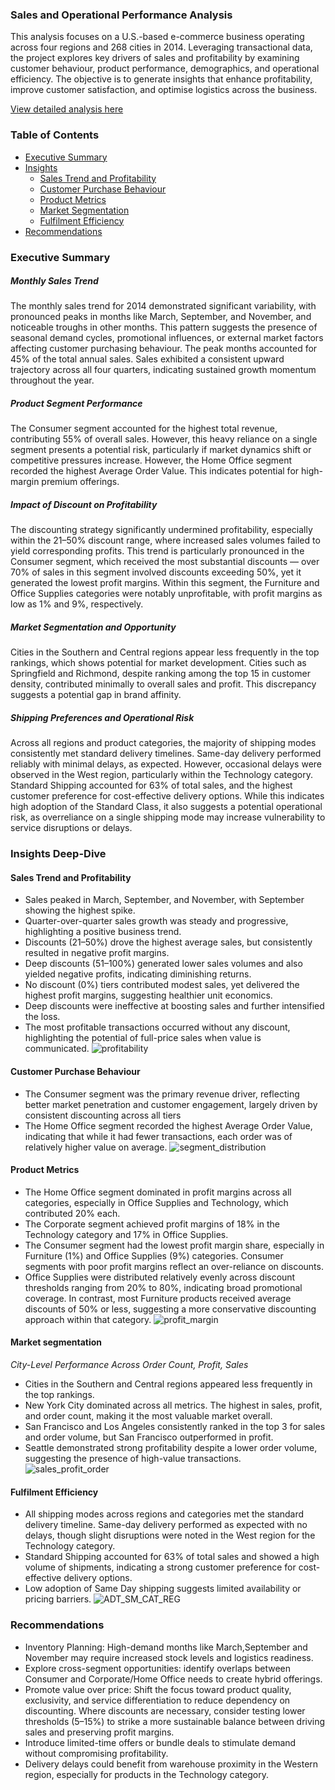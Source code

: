 ### Sales and Operational Performance Analysis
This analysis focuses on a U.S.-based e-commerce business operating across four regions and 268 cities in 2014. Leveraging transactional data, the project explores key drivers of sales and profitability by examining customer behaviour, product performance, demographics, and operational efficiency. The objective is to generate insights that enhance profitability, improve customer satisfaction, and optimise logistics across the business.

[View detailed analysis here](https://github.com/TheDataCode/E-Commerce-Sales-and-Operational-Performance-Analysis/blob/main/Sales%20analysis.ipynb)



### Table of Contents

- [Executive Summary](#executive-summary)  
- [Insights](#insights-deep-dive)
  - [Sales Trend and Profitability](#sales-trend-and-profitability)
  - [Customer Purchase Behaviour](#customer-purchase-behaviour)
  - [Product Metrics](#product-metrics)
  - [Market Segmentation](#market-segmentation)
  - [Fulfilment Efficiency](#fulfilment-efficiency)
- [Recommendations](#recommendations)


### Executive Summary
##### Monthly Sales Trend
The monthly sales trend for 2014 demonstrated significant variability, with pronounced peaks in months like March, September, and November, and noticeable troughs in other months. This pattern suggests the presence of seasonal demand cycles, promotional influences, or external market factors affecting customer purchasing behaviour. The peak months accounted for 45% of the total annual sales.
Sales exhibited a consistent upward trajectory across all four quarters, indicating sustained growth momentum throughout the year.

##### Product Segment Performance
The Consumer segment accounted for the highest total revenue, contributing 55% of overall sales. However, this heavy reliance on a single segment presents a potential risk, particularly if market dynamics shift or competitive pressures increase.
However, the Home Office segment recorded the highest Average Order Value. This indicates potential for high-margin premium offerings.

##### Impact of Discount on Profitability
The discounting strategy significantly undermined profitability, especially within the 21–50% discount range, where increased sales volumes failed to yield corresponding profits. This trend is particularly pronounced in the Consumer segment, which received the most substantial discounts — over 70% of sales in this segment involved discounts exceeding 50%, yet it generated the lowest profit margins. Within this segment, the Furniture and Office Supplies categories were notably unprofitable, with profit margins as low as 1% and 9%, respectively.

##### Market Segmentation and Opportunity
Cities in the Southern and Central regions appear less frequently in the top rankings, which shows potential for market development.
Cities such as Springfield and Richmond, despite ranking among the top 15 in customer density, contributed minimally to overall sales and profit. This discrepancy suggests a potential gap in brand affinity.

##### Shipping Preferences and Operational Risk
Across all regions and product categories, the majority of shipping modes consistently met standard delivery timelines. Same-day delivery performed reliably with minimal delays, as expected. However, occasional delays were observed in the West region, particularly within the Technology category.                                                                    
Standard Shipping accounted for 63% of total sales, and the highest customer preference for cost-effective delivery options. While this indicates high adoption of the Standard Class, it also suggests a potential operational risk, as overreliance on a single shipping mode may increase vulnerability to service disruptions or delays.


### Insights Deep-Dive
#### Sales Trend and Profitability
- Sales peaked in March, September, and November, with September showing the highest spike.
- Quarter-over-quarter sales growth was steady and progressive, highlighting a positive business trend.
-  Discounts (21–50%) drove the highest average sales, but consistently resulted in negative profit margins.  
- Deep discounts (51–100%) generated lower sales volumes and also yielded negative profits, indicating diminishing returns.
- No discount (0%) tiers contributed modest sales, yet delivered the highest profit margins, suggesting healthier unit economics.
- Deep discounts were ineffective at boosting sales and further intensified the loss.
- The most profitable transactions occurred without any discount, highlighting the potential of full-price sales when value is communicated.
![profitability](https://github.com/user-attachments/assets/e9bcb236-6a69-4eab-b484-f3362c6bc7c4)


#### Customer Purchase Behaviour
- The Consumer segment was the primary revenue driver, reflecting better market penetration and customer engagement, largely driven by consistent discounting across all tiers
- The Home Office segment recorded the highest Average Order Value, indicating that while it had fewer transactions, each order was of relatively higher value on average.
![segment_distribution](https://github.com/user-attachments/assets/363aa617-f9f8-4ac2-baaf-e18df860719a)


#### Product Metrics
- The Home Office segment dominated in profit margins across all categories, especially in Office Supplies and Technology, which contributed 20% each.
- The Corporate segment achieved profit margins of 18% in the Technology category and 17% in Office Supplies.
- The Consumer segment had the lowest profit margin share, especially in Furniture (1%) and Office Supplies (9%) categories. Consumer segments with poor profit margins reflect an over-reliance on  discounts.
- Office Supplies were distributed relatively evenly across discount thresholds ranging from 20% to 80%, indicating broad promotional coverage. In contrast, most Furniture products received average discounts of 50% or less, suggesting a more conservative discounting approach within that category.
![profit_margin](https://github.com/user-attachments/assets/255ca42e-3230-43dd-84eb-e8ba9a2c8bc6)


#### Market segmentation
 _City-Level Performance Across Order Count, Profit, Sales_
- Cities in the Southern and Central regions appeared less frequently in the top rankings.
- New York City dominated across all metrics. The highest in sales, profit, and order count, making it the most valuable market overall.
- San Francisco and Los Angeles consistently ranked in the top 3 for sales and order volume, but San Francisco outperformed in profit.
- Seattle demonstrated strong profitability despite a lower order volume, suggesting the presence of high-value transactions.
![sales_profit_order](https://github.com/user-attachments/assets/70e93023-fbe9-4234-a985-84d43f3c09e6)


#### Fulfilment Efficiency
- All shipping modes across regions and categories met the standard delivery timeline. Same-day delivery performed as expected with no delays, though slight disruptions were noted in the West region for the Technology category.
- Standard Shipping accounted for 63% of total sales and showed a high volume of shipments, indicating a strong customer preference for cost-effective delivery options.
- Low adoption of Same Day shipping	suggests limited availability or pricing barriers.
  ![ADT_SM_CAT_REG](https://github.com/user-attachments/assets/4754bbb2-51ec-4af2-9f94-fb8f577330bc)

  
### Recommendations
- Inventory Planning: High-demand months like March,September and November may require increased stock levels and logistics readiness.
- Explore cross-segment opportunities: identify overlaps between Consumer and Corporate/Home Office needs to create hybrid offerings.
- Promote value over price: Shift the focus toward product quality, exclusivity, and service differentiation to reduce dependency on discounting. Where discounts are necessary, consider testing lower thresholds (5–15%) to strike a more sustainable balance between driving sales and preserving profit margins.
- Introduce limited-time offers or bundle deals to stimulate demand without compromising profitability.
- Delivery delays could benefit from warehouse proximity in the Western region, especially for products in the Technology category.
